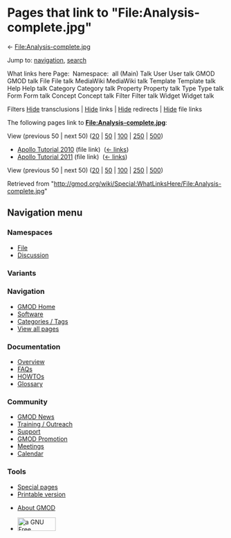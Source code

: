 <div id="mw-page-base" class="noprint">

</div>

<div id="mw-head-base" class="noprint">

</div>

<div id="content" class="mw-body" role="main">

<span id="top"></span>

<div id="mw-js-message" style="display:none;">

</div>



# <span dir="auto">Pages that link to "File:Analysis-complete.jpg"</span>

<div id="bodyContent">

<div id="contentSub">

←
[File:Analysis-complete.jpg](/wiki/File:Analysis-complete.jpg "File:Analysis-complete.jpg")

</div>

<div id="jump-to-nav" class="mw-jump">

Jump to: [navigation](#mw-navigation), [search](#p-search)

</div>

<div id="mw-content-text">

What links here Page:  Namespace:  all (Main) Talk User User talk GMOD
GMOD talk File File talk MediaWiki MediaWiki talk Template Template talk
Help Help talk Category Category talk Property Property talk Type Type
talk Form Form talk Concept Concept talk Filter Filter talk Widget
Widget talk

Filters
[Hide](/mediawiki/index.php?title=Special:WhatLinksHere/File:Analysis-complete.jpg&hidetrans=1 "Special:WhatLinksHere/File:Analysis-complete.jpg")
transclusions \|
[Hide](/mediawiki/index.php?title=Special:WhatLinksHere/File:Analysis-complete.jpg&hidelinks=1 "Special:WhatLinksHere/File:Analysis-complete.jpg")
links \|
[Hide](/mediawiki/index.php?title=Special:WhatLinksHere/File:Analysis-complete.jpg&hideredirs=1 "Special:WhatLinksHere/File:Analysis-complete.jpg")
redirects \|
[Hide](/mediawiki/index.php?title=Special:WhatLinksHere/File:Analysis-complete.jpg&hideimages=1 "Special:WhatLinksHere/File:Analysis-complete.jpg")
file links

The following pages link to
**[File:Analysis-complete.jpg](/wiki/File:Analysis-complete.jpg "File:Analysis-complete.jpg")**:

View (previous 50 \| next 50)
([20](/mediawiki/index.php?title=Special:WhatLinksHere/File:Analysis-complete.jpg&limit=20 "Special:WhatLinksHere/File:Analysis-complete.jpg")
\|
[50](/mediawiki/index.php?title=Special:WhatLinksHere/File:Analysis-complete.jpg&limit=50 "Special:WhatLinksHere/File:Analysis-complete.jpg")
\|
[100](/mediawiki/index.php?title=Special:WhatLinksHere/File:Analysis-complete.jpg&limit=100 "Special:WhatLinksHere/File:Analysis-complete.jpg")
\|
[250](/mediawiki/index.php?title=Special:WhatLinksHere/File:Analysis-complete.jpg&limit=250 "Special:WhatLinksHere/File:Analysis-complete.jpg")
\|
[500](/mediawiki/index.php?title=Special:WhatLinksHere/File:Analysis-complete.jpg&limit=500 "Special:WhatLinksHere/File:Analysis-complete.jpg"))

- [Apollo Tutorial
  2010](/wiki/Apollo_Tutorial_2010 "Apollo Tutorial 2010") (file link) ‎
  <span class="mw-whatlinkshere-tools">([←
  links](/mediawiki/index.php?title=Special:WhatLinksHere&target=Apollo+Tutorial+2010 "Special:WhatLinksHere"))</span>
- [Apollo Tutorial
  2011](/wiki/Apollo_Tutorial_2011 "Apollo Tutorial 2011") (file link) ‎
  <span class="mw-whatlinkshere-tools">([←
  links](/mediawiki/index.php?title=Special:WhatLinksHere&target=Apollo+Tutorial+2011 "Special:WhatLinksHere"))</span>

View (previous 50 \| next 50)
([20](/mediawiki/index.php?title=Special:WhatLinksHere/File:Analysis-complete.jpg&limit=20 "Special:WhatLinksHere/File:Analysis-complete.jpg")
\|
[50](/mediawiki/index.php?title=Special:WhatLinksHere/File:Analysis-complete.jpg&limit=50 "Special:WhatLinksHere/File:Analysis-complete.jpg")
\|
[100](/mediawiki/index.php?title=Special:WhatLinksHere/File:Analysis-complete.jpg&limit=100 "Special:WhatLinksHere/File:Analysis-complete.jpg")
\|
[250](/mediawiki/index.php?title=Special:WhatLinksHere/File:Analysis-complete.jpg&limit=250 "Special:WhatLinksHere/File:Analysis-complete.jpg")
\|
[500](/mediawiki/index.php?title=Special:WhatLinksHere/File:Analysis-complete.jpg&limit=500 "Special:WhatLinksHere/File:Analysis-complete.jpg"))

</div>

<div class="printfooter">

Retrieved from
"<http://gmod.org/wiki/Special:WhatLinksHere/File:Analysis-complete.jpg>"

</div>

<div id="catlinks" class="catlinks catlinks-allhidden">

</div>

<div class="visualClear">

</div>

</div>

</div>

<div id="mw-navigation">

## Navigation menu

<div id="mw-head">



<div id="left-navigation">

<div id="p-namespaces" class="vectorTabs" role="navigation"
aria-labelledby="p-namespaces-label">

### Namespaces

- <span id="ca-nstab-image"><a href="/wiki/File:Analysis-complete.jpg" accesskey="c"
  title="View the file page [c]">File</a></span>
- <span id="ca-talk"><a
  href="/mediawiki/index.php?title=File_talk:Analysis-complete.jpg&amp;action=edit&amp;redlink=1"
  accesskey="t"
  title="Discussion about the content page [t]">Discussion</a></span>

</div>

<div id="p-variants" class="vectorMenu emptyPortlet" role="navigation"
aria-labelledby="p-variants-label">

### 

### Variants[](#)

<div class="menu">

</div>

</div>

</div>

<div id="right-navigation">





</div>



</div>

</div>

</div>

<div id="mw-panel">

<div id="p-logo" role="banner">

<a href="/wiki/Main_Page"
style="background-image: url(http://gmod.org/images/GMOD-cogs.png);"
title="Visit the main page"></a>

</div>

<div id="p-Navigation" class="portal" role="navigation"
aria-labelledby="p-Navigation-label">

### Navigation

<div class="body">

- <span id="n-GMOD-Home">[GMOD Home](/wiki/Main_Page)</span>
- <span id="n-Software">[Software](/wiki/GMOD_Components)</span>
- <span id="n-Categories-.2F-Tags">[Categories /
  Tags](/wiki/Categories)</span>
- <span id="n-View-all-pages">[View all
  pages](/wiki/Special:AllPages)</span>

</div>

</div>

<div id="p-Documentation" class="portal" role="navigation"
aria-labelledby="p-Documentation-label">

### Documentation

<div class="body">

- <span id="n-Overview">[Overview](/wiki/Overview)</span>
- <span id="n-FAQs">[FAQs](/wiki/Category:FAQ)</span>
- <span id="n-HOWTOs">[HOWTOs](/wiki/Category:HOWTO)</span>
- <span id="n-Glossary">[Glossary](/wiki/Glossary)</span>

</div>

</div>

<div id="p-Community" class="portal" role="navigation"
aria-labelledby="p-Community-label">

### Community

<div class="body">

- <span id="n-GMOD-News">[GMOD News](/wiki/GMOD_News)</span>
- <span id="n-Training-.2F-Outreach">[Training /
  Outreach](/wiki/Training_and_Outreach)</span>
- <span id="n-Support">[Support](/wiki/Support)</span>
- <span id="n-GMOD-Promotion">[GMOD
  Promotion](/wiki/GMOD_Promotion)</span>
- <span id="n-Meetings">[Meetings](/wiki/Meetings)</span>
- <span id="n-Calendar">[Calendar](/wiki/Calendar)</span>

</div>

</div>

<div id="p-tb" class="portal" role="navigation"
aria-labelledby="p-tb-label">

### Tools

<div class="body">

- <span id="t-specialpages"><a href="/wiki/Special:SpecialPages" accesskey="q"
  title="A list of all special pages [q]">Special pages</a></span>
- <span id="t-print"><a
  href="/mediawiki/index.php?title=Special:WhatLinksHere/File:Analysis-complete.jpg&amp;printable=yes"
  rel="alternate" accesskey="p"
  title="Printable version of this page [p]">Printable version</a></span>

</div>

</div>

</div>

</div>

<div id="footer" role="contentinfo">

- <span id="footer-places-about">[About
  GMOD](/wiki/GMOD:About "GMOD:About")</span>

<!-- -->

- <span id="footer-copyrightico">[<img src="http://www.gnu.org/graphics/gfdl-logo-small.png" width="88"
  height="31" alt="a GNU Free Documentation License" />](http://www.gnu.org/licenses/fdl-1.3.html)</span>


<div style="clear:both">

</div>

</div>
